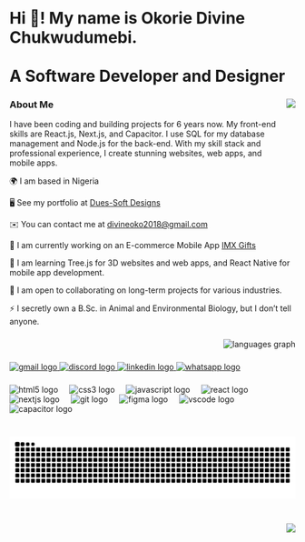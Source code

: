 <br clear="both">

<h1 align="left">Hi 👋! My name is Okorie Divine Chukwudumebi.<br><br>A Software Developer and Designer</h1>

###

<div align="right">
  <img align="right" height="150" src="https://didi168.github.io/DiDi-Media/assets/webicon.png" />
</div>

<h3>About Me</h3>
<p>I have been coding and building projects for 6 years now. My front-end skills are React.js, Next.js, and Capacitor. I use SQL for my database management and Node.js for the back-end. With my skill stack and professional experience, I create stunning websites, web apps, and mobile apps.</p>

<p>🌍 I am based in Nigeria</p>
<p>🖥️ See my portfolio at <a href="http://didi168.github.io/DiDi-Media/">Dues-Soft Designs</a></p>
<p>✉️ You can contact me at <a href="mailto:divineoko2018@gmail.com">divineoko2018@gmail.com</a></p>
<p>🚀 I am currently working on an E-commerce Mobile App <a href="#">IMX Gifts</a></p>
<p>🧠 I am learning Tree.js for 3D websites and web apps, and React Native for mobile app development.</p>
<p>🤝 I am open to collaborating on long-term projects for various industries.</p>
<p>⚡ I secretly own a B.Sc. in Animal and Environmental Biology, but I don’t tell anyone.</p>

###

<div align="right">
  <img src="https://github-readme-stats.vercel.app/api/top-langs?username=didi168&locale=en&hide_title=false&layout=compact&card_width=320&langs_count=5&theme=dracula&hide_border=false" height="150" alt="languages graph" />
</div>

###

<div align="left">
  <a href="mailto:divineoko2018@gmail.com" target="_blank">
    <img src="https://img.shields.io/static/v1?message=Gmail&logo=gmail&label=&color=D14836&logoColor=white&labelColor=&style=for-the-badge" height="35" alt="gmail logo" />
  </a>
  <a href="https://discord.com/users/didi168" target="_blank">
    <img src="https://img.shields.io/static/v1?message=Discord&logo=discord&label=&color=7289DA&logoColor=white&labelColor=&style=for-the-badge" height="35" alt="discord logo" />
  </a>
  <a href="https://www.linkedin.com/in/dues-soft-designs/" target="_blank">
    <img src="https://img.shields.io/static/v1?message=LinkedIn&logo=linkedin&label=&color=0077B5&logoColor=white&labelColor=&style=for-the-badge" height="35" alt="linkedin logo" />
  </a>
  <a href="https://wa.me/+2348122232066" target="_blank">
    <img src="https://img.shields.io/static/v1?message=WhatsApp&logo=whatsapp&label=&color=25D366&logoColor=white&labelColor=&style=for-the-badge" height="35" alt="whatsapp logo" />
  </a>
</div>

###

<div align="left">
  <img src="https://cdn.jsdelivr.net/gh/devicons/devicon/icons/html5/html5-plain-wordmark.svg" height="30" alt="html5 logo" />
  <img width="12" />
  <img src="https://cdn.jsdelivr.net/gh/devicons/devicon/icons/css3/css3-plain-wordmark.svg" height="30" alt="css3 logo" />
  <img width="12" />
  <img src="https://cdn.jsdelivr.net/gh/devicons/devicon/icons/javascript/javascript-original.svg" height="30" alt="javascript logo" />
  <img width="12" />
  <img src="https://cdn.jsdelivr.net/gh/devicons/devicon/icons/react/react-original-wordmark.svg" height="30" alt="react logo" />
  <img width="12" />
  <img src="https://cdn.jsdelivr.net/gh/devicons/devicon/icons/nextjs/nextjs-original.svg" height="30" alt="nextjs logo" />
  <img width="12" />
  <img src="https://cdn.jsdelivr.net/gh/devicons/devicon/icons/git/git-plain-wordmark.svg" height="30" alt="git logo" />
  <img width="12" />
  <img src="https://cdn.jsdelivr.net/gh/devicons/devicon/icons/figma/figma-original.svg" height="30" alt="figma logo" />
  <img width="12" />
  <img src="https://skillicons.dev/icons?i=vscode" height="30" alt="vscode logo" />
  <img width="12" />
  <img src="https://skillicons.dev/icons?i=capacitor" height="30" alt="capacitor logo" />
</div>

###

<br clear="both">

<img src="https://raw.githubusercontent.com/didi168/didi168/output/snake.svg" alt="Snake animation" />

###

<br clear="both">

<img align="right" src="https://profile-counter.glitch.me/didi168/count.svg?" />
